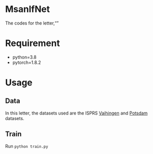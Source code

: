 # MsanlfNet

The codes for the letter,“”

# Requirement

- python=3.8  
- pytorch=1.8.2

# Usage
## Data

In this letter, the datasets used are the ISPRS [Vaihingen](https://www.isprs.org/education/benchmarks/UrbanSemLab/2d-sem-label-vaihingen.aspx) and [Potsdam](https://www.isprs.org/education/benchmarks/UrbanSemLab/2d-sem-label-potsdam.aspx) datasets.

## Train
Run `python train.py`
